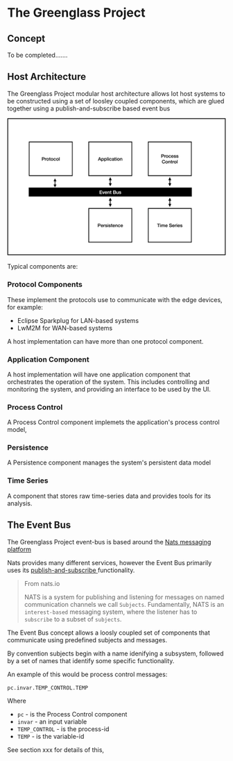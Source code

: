 # The Greenglass Project

## Concept



To be completed.......





## Host Architecture

The Greenglass Project modular host architecture allows Iot host systems to be constructed using a set of loosley coupled components, which are glued together using a publish-and-subscribe based event bus

![host-architecture](images/host-architecture.png)

Typical components are:

### Protocol Components

These implement the protocols use to communicate with the edge devices, for example:

- Eclipse Sparkplug for LAN-based systems
- LwM2M for WAN-based systems

A host implementation can have more than one protocol component.

### Application Component

A host implementation will have one application component that orchestrates the operation of the system. This includes controlling and monitoring the system, and providing an interface to be used by the UI.

### Process Control

A Process Control component implemets the application's process control model,

### Persistence

A  Persistence  component manages the system's  persistent data model 

### Time Series

A component that stores raw time-series data and provides tools for its analysis.



## The Event Bus

The Greenglass Project event-bus is based around the  [Nats messaging platform](https://nats.io)

Nats provides many different services, however the Event Bus primarily uses its  [publish-and-subscribe ](https://docs.nats.io/nats-concepts/subjects)functionality. 

> From nats.io
>
> NATS is a system for publishing and listening for messages on named communication channels we call `Subjects`. Fundamentally, NATS is an `interest-based` messaging system, where the listener has to `subscribe` to a subset of `subjects`.



The Event Bus concept allows a loosly coupled set of components that communicate using predefined subjects and messages.

By convention subjects begin with a name idenifying a subsystem, followed by a set of names that identify some specific functionality.

An example of this would be process control messages:

```
pc.invar.TEMP_CONTROL.TEMP
```

Where

- `pc` - is the Process Control component
- `invar` - an input variable
- `TEMP_CONTROL` - is the process-id
- `TEMP` - is the variable-id

See section xxx for details of this,

